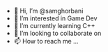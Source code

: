 - 👋 Hi, I’m @samghorbani
- 👀 I’m interested in Game Dev
- 🌱 I’m currently learning C++
- 💞️ I’m looking to collaborate on 
- 📫 How to reach me ...

<!---
samghorbani/samghorbani is a ✨ special ✨ repository because its `README.md` (this file) appears on your GitHub profile.
You can click the Preview link to take a look at your changes.
--->
